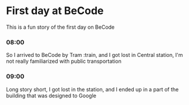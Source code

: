 # First day at BeCode

This is a fun story of the first day on BeCode

### 08:00
So I arrived to BeCode by Tram :train, and I got lost in Central station, I'm not really familiarized with public transportation
### 09:00
Long story short, I got lost in the station, and I ended up in a part of the building that was designed to Google

